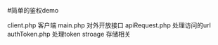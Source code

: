 #简单的鉴权demo

client.php 客户端
main.php  对外开放接口
apiRequest.php 处理访问的url
authToken.php 处理token
stroage 存储相关